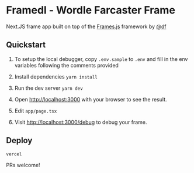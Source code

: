 # Framedl - Wordle Farcaster Frame

Next.JS frame app built on top of the [Frames.js](https://framesjs.org) framework by [@df](https://warpcast.com/df)

## Quickstart

1. To setup the local debugger, copy `.env.sample` to `.env` and fill in the env variables following the comments provided

2. Install dependencies `yarn install`

3. Run the dev server `yarn dev`

4. Open [http://localhost:3000](http://localhost:3000) with your browser to see the result.

5. Edit `app/page.tsx`

6. Visit [http://localhost:3000/debug](http://localhost:3000/debug) to debug your frame.

## Deploy

```bash
vercel
```

PRs welcome!
